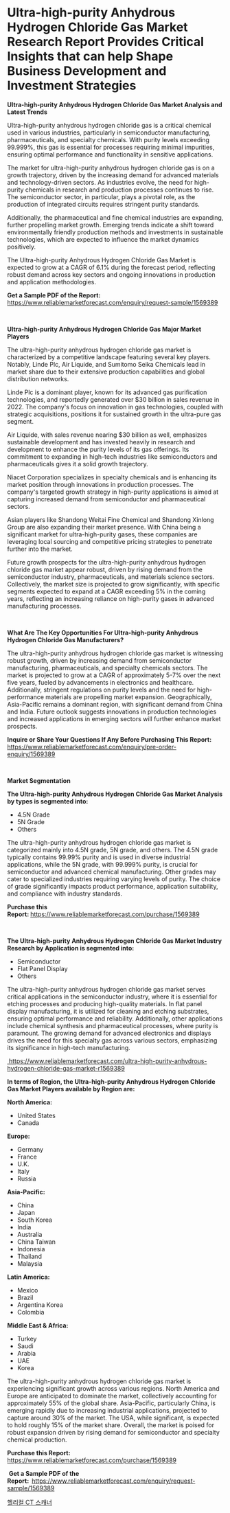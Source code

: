 <p><h1>Ultra-high-purity Anhydrous Hydrogen Chloride Gas Market Research Report Provides Critical Insights that can help Shape Business Development and Investment Strategies</h1></p><p><strong>Ultra-high-purity Anhydrous Hydrogen Chloride Gas Market Analysis and Latest Trends</strong></p>
<p><p>Ultra-high-purity anhydrous hydrogen chloride gas is a critical chemical used in various industries, particularly in semiconductor manufacturing, pharmaceuticals, and specialty chemicals. With purity levels exceeding 99.999%, this gas is essential for processes requiring minimal impurities, ensuring optimal performance and functionality in sensitive applications.</p><p>The market for ultra-high-purity anhydrous hydrogen chloride gas is on a growth trajectory, driven by the increasing demand for advanced materials and technology-driven sectors. As industries evolve, the need for high-purity chemicals in research and production processes continues to rise. The semiconductor sector, in particular, plays a pivotal role, as the production of integrated circuits requires stringent purity standards.</p><p>Additionally, the pharmaceutical and fine chemical industries are expanding, further propelling market growth. Emerging trends indicate a shift toward environmentally friendly production methods and investments in sustainable technologies, which are expected to influence the market dynamics positively. </p><p>The Ultra-high-purity Anhydrous Hydrogen Chloride Gas Market is expected to grow at a CAGR of 6.1% during the forecast period, reflecting robust demand across key sectors and ongoing innovations in production and application methodologies.</p></p>
<p><strong>Get a Sample PDF of the Report:&nbsp;</strong> <a href="https://www.reliablemarketforecast.com/enquiry/request-sample/1569389?utm_campaign=1080&utm_medium=2&utm_source=Github&utm_content=ia&utm_term=29122024&utm_id=ultra-high-purity-anhydrous-hydrogen-chloride-gas">https://www.reliablemarketforecast.com/enquiry/request-sample/1569389</a></p>
<p>&nbsp;</p>
<p><strong>Ultra-high-purity Anhydrous Hydrogen Chloride Gas Major Market Players</strong></p>
<p><p>The ultra-high-purity anhydrous hydrogen chloride gas market is characterized by a competitive landscape featuring several key players. Notably, Linde Plc, Air Liquide, and Sumitomo Seika Chemicals lead in market share due to their extensive production capabilities and global distribution networks. </p><p>Linde Plc is a dominant player, known for its advanced gas purification technologies, and reportedly generated over $30 billion in sales revenue in 2022. The company's focus on innovation in gas technologies, coupled with strategic acquisitions, positions it for sustained growth in the ultra-pure gas segment.</p><p>Air Liquide, with sales revenue nearing $30 billion as well, emphasizes sustainable development and has invested heavily in research and development to enhance the purity levels of its gas offerings. Its commitment to expanding in high-tech industries like semiconductors and pharmaceuticals gives it a solid growth trajectory.</p><p>Niacet Corporation specializes in specialty chemicals and is enhancing its market position through innovations in production processes. The company's targeted growth strategy in high-purity applications is aimed at capturing increased demand from semiconductor and pharmaceutical sectors.</p><p>Asian players like Shandong Weitai Fine Chemical and Shandong Xinlong Group are also expanding their market presence. With China being a significant market for ultra-high-purity gases, these companies are leveraging local sourcing and competitive pricing strategies to penetrate further into the market.</p><p>Future growth prospects for the ultra-high-purity anhydrous hydrogen chloride gas market appear robust, driven by rising demand from the semiconductor industry, pharmaceuticals, and materials science sectors. Collectively, the market size is projected to grow significantly, with specific segments expected to expand at a CAGR exceeding 5% in the coming years, reflecting an increasing reliance on high-purity gases in advanced manufacturing processes.</p></p>
<p>&nbsp;</p>
<p><strong>What Are The Key Opportunities For Ultra-high-purity Anhydrous Hydrogen Chloride Gas Manufacturers?</strong></p>
<p><p>The ultra-high-purity anhydrous hydrogen chloride gas market is witnessing robust growth, driven by increasing demand from semiconductor manufacturing, pharmaceuticals, and specialty chemicals sectors. The market is projected to grow at a CAGR of approximately 5-7% over the next five years, fueled by advancements in electronics and healthcare. Additionally, stringent regulations on purity levels and the need for high-performance materials are propelling market expansion. Geographically, Asia-Pacific remains a dominant region, with significant demand from China and India. Future outlook suggests innovations in production technologies and increased applications in emerging sectors will further enhance market prospects.</p></p>
<p><strong>Inquire or Share Your Questions If Any Before Purchasing This Report:</strong> <a href="https://www.reliablemarketforecast.com/enquiry/pre-order-enquiry/1569389?utm_campaign=1080&utm_medium=2&utm_source=Github&utm_content=ia&utm_term=29122024&utm_id=ultra-high-purity-anhydrous-hydrogen-chloride-gas">https://www.reliablemarketforecast.com/enquiry/pre-order-enquiry/1569389</a></p>
<p>&nbsp;</p>
<p><strong>Market Segmentation</strong></p>
<p><strong>The Ultra-high-purity Anhydrous Hydrogen Chloride Gas Market Analysis by types is segmented into:</strong></p>
<p><ul><li>4.5N Grade</li><li>5N Grade</li><li>Others</li></ul></p>
<p><p>The ultra-high-purity anhydrous hydrogen chloride gas market is categorized mainly into 4.5N grade, 5N grade, and others. The 4.5N grade typically contains 99.99% purity and is used in diverse industrial applications, while the 5N grade, with 99.999% purity, is crucial for semiconductor and advanced chemical manufacturing. Other grades may cater to specialized industries requiring varying levels of purity. The choice of grade significantly impacts product performance, application suitability, and compliance with industry standards.</p></p>
<p><strong>Purchase this Report:&nbsp;</strong><a href="https://www.reliablemarketforecast.com/purchase/1569389?utm_campaign=1080&utm_medium=2&utm_source=Github&utm_content=ia&utm_term=29122024&utm_id=ultra-high-purity-anhydrous-hydrogen-chloride-gas">https://www.reliablemarketforecast.com/purchase/1569389</a></p>
<p>&nbsp;</p>
<p><strong>The Ultra-high-purity Anhydrous Hydrogen Chloride Gas Market Industry Research by Application is segmented into:</strong></p>
<p><ul><li>Semiconductor</li><li>Flat Panel Display</li><li>Others</li></ul></p>
<p><p>The ultra-high-purity anhydrous hydrogen chloride gas market serves critical applications in the semiconductor industry, where it is essential for etching processes and producing high-quality materials. In flat panel display manufacturing, it is utilized for cleaning and etching substrates, ensuring optimal performance and reliability. Additionally, other applications include chemical synthesis and pharmaceutical processes, where purity is paramount. The growing demand for advanced electronics and displays drives the need for this specialty gas across various sectors, emphasizing its significance in high-tech manufacturing.</p></p>
<p><a href="https://www.reliablemarketforecast.com/ultra-high-purity-anhydrous-hydrogen-chloride-gas-market-r1569389?utm_campaign=1080&utm_medium=2&utm_source=Github&utm_content=ia&utm_term=29122024&utm_id=ultra-high-purity-anhydrous-hydrogen-chloride-gas">&nbsp;https://www.reliablemarketforecast.com/ultra-high-purity-anhydrous-hydrogen-chloride-gas-market-r1569389</a></p>
<p><strong>In terms of Region, the Ultra-high-purity Anhydrous Hydrogen Chloride Gas Market Players available by Region are:</strong></p>
<p>
    <p> <strong> North America: </strong>
        <ul>
            <li>United States</li>
            <li>Canada</li>
        </ul>
        </p> 
    <p> <strong> Europe: </strong>
        <ul>
            <li>Germany</li>
            <li>France</li>
            <li>U.K.</li>
            <li>Italy</li>
            <li>Russia</li>
        </ul>
        </p> 
    <p> <strong> Asia-Pacific: </strong>
        <ul>
            <li>China</li>
            <li>Japan</li>
            <li>South Korea</li>
            <li>India</li>
            <li>Australia</li>
            <li>China Taiwan</li>
            <li>Indonesia</li>
            <li>Thailand</li>
            <li>Malaysia</li>
        </ul>
        </p> 
    <p> <strong> Latin America: </strong>
        <ul>
            <li>Mexico</li>
            <li>Brazil</li>
            <li>Argentina Korea</li>
            <li>Colombia</li>
        </ul>
        </p> 
    <p> <strong> Middle East & Africa: </strong>
        <ul>
            <li>Turkey</li>
            <li>Saudi</li>
            <li>Arabia</li>
            <li>UAE</li>
            <li>Korea</li>
        </ul>
    </p>
    </p>
<p><p>The ultra-high-purity anhydrous hydrogen chloride gas market is experiencing significant growth across various regions. North America and Europe are anticipated to dominate the market, collectively accounting for approximately 55% of the global share. Asia-Pacific, particularly China, is emerging rapidly due to increasing industrial applications, projected to capture around 30% of the market. The USA, while significant, is expected to hold roughly 15% of the market share. Overall, the market is poised for robust expansion driven by rising demand for semiconductor and specialty chemical production.</p></p>
<p><strong>Purchase this Report: </strong><a href="https://www.reliablemarketforecast.com/purchase/1569389?utm_campaign=1080&utm_medium=2&utm_source=Github&utm_content=ia&utm_term=29122024&utm_id=ultra-high-purity-anhydrous-hydrogen-chloride-gas">https://www.reliablemarketforecast.com/purchase/1569389</a></p>
<p>&nbsp;<strong>Get a Sample PDF of the Report:&nbsp;&nbsp;</strong><a href="https://www.reliablemarketforecast.com/enquiry/request-sample/1569389?utm_campaign=1080&utm_medium=2&utm_source=Github&utm_content=ia&utm_term=29122024&utm_id=ultra-high-purity-anhydrous-hydrogen-chloride-gas">https://www.reliablemarketforecast.com/enquiry/request-sample/1569389</a></p>
<p><strong></strong></p>
<p><p><a href="https://github.com/sougarounis/Market-Research-Report-List-6/blob/main/145431629251.md?utm_campaign=1080&utm_medium=2&utm_source=Github&utm_content=ia&utm_term=29122024&utm_id=ultra-high-purity-anhydrous-hydrogen-chloride-gas">헬리컬 CT 스캐너</a></p></p>